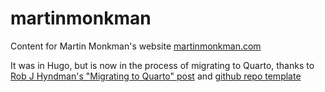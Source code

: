 # martinmonkman

Content for Martin Monkman's website [martinmonkman.com](martinmonkman.com)

It was in Hugo, but is now in the process of migrating to Quarto, thanks to [Rob J Hyndman's "Migrating to Quarto" post](https://robjhyndman.com/hyndsight/quarto.html) and [github repo template](https://github.com/robjhyndman/quarto_website_template)


